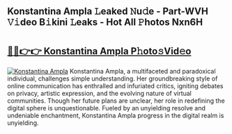 ## Konstantina Ampla 𝙻eaked 𝙽u𝚍e - Part-WVH 𝚅𝚒deo B𝚒kini 𝙻eaks - Hot All 𝙿hotos Nxn6H

# <h2><a href="http://ld40ae.urlbe.top/?page=Konstantina+Ampla">🔗🔗👉👉 Konstantina Ampla P𝚑oto𝚜Vid𝚎o</a></h2>

[![Konstantina Ampla](https://i.imgur.com/eBuTRDB.gif)](http://ld40ae.urlbe.top/?page=Konstantina+Ampla)
Konstantina Ampla, a multifaceted and paradoxical individual, challenges simple understanding. Her groundbreaking style of online communication has enthralled and infuriated critics, igniting debates on privacy, artistic expression, and the evolving nature of virtual communities. Though her future plans are unclear, her role in redefining the digital sphere is unquestionable. Fueled by an unyielding resolve and undeniable enchantment, Konstantina Ampla progress in the digital realm is unyielding.
